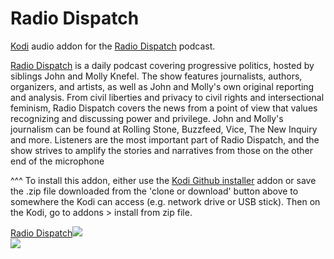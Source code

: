 Radio Dispatch
=============================

<a href="www.kodi.tv">Kodi</a> audio addon for the <a href="http://theradiodispatch.com/">Radio Dispatch</a> podcast.<br>

<a href="http://theradiodispatch.com/">Radio Dispatch</a> is a daily podcast covering progressive politics, hosted by siblings John and Molly Knefel. The show features journalists, authors, organizers, and artists, as well as John and Molly's own original reporting and analysis. From civil liberties and privacy to civil rights and intersectional feminism, Radio Dispatch covers the news from a point of view that values recognizing and discussing power and privilege. John and Molly's journalism can be found at Rolling Stone, Buzzfeed, Vice, The New Inquiry and more. Listeners are the most important part of Radio Dispatch, and the show strives to amplify the stories and narratives from those on the other end of the microphone<br>

^^^ To install this addon, either use the <a href="https://www.tvaddons.co/github-browser-kodi/">Kodi Github installer</a> addon or save the .zip file downloaded from the 'clone or download' button above to somewhere the Kodi can access (e.g. network drive or USB stick). Then on the Kodi, go to addons > install from zip file.<br>

<a href="www.theradiodispatch.com">Radio Dispatch<img src="http://theradiodispatch.com"><br>
<a href="http://www.kodi.tv"><img src="https://kodi.tv/sites/default/files/page/field_image/about--devices.jpg">
